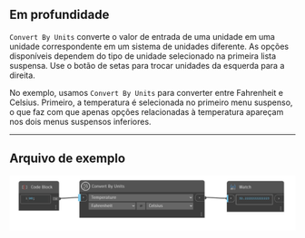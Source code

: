 ## Em profundidade
`Convert By Units` converte o valor de entrada de uma unidade em uma unidade correspondente em um sistema de unidades diferente. As opções disponíveis dependem do tipo de unidade selecionado na primeira lista suspensa. Use o botão de setas para trocar unidades da esquerda para a direita.

No exemplo, usamos `Convert By Units` para converter entre Fahrenheit e Celsius. Primeiro, a temperatura é selecionada no primeiro menu suspenso, o que faz com que apenas opções relacionadas à temperatura apareçam nos dois menus suspensos inferiores.
___
## Arquivo de exemplo

![Convert By Units](./UnitsUI.DynamoUnitConvert_img.jpg)
